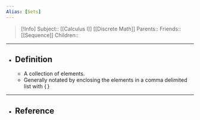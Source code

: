 ```yaml
---
Alias: [Sets]
---
```

> [!Info]
> Subject:: [[Calculus I]] [[Discrete Math]]
> Parents:: 
> Friends:: [[Sequence]]
> Children:: 
---
- ## Definition
	- A collection of elements.
	- Generally notated by enclosing the elements in a comma delimited list with $\{\,\}$
---
- ## Reference